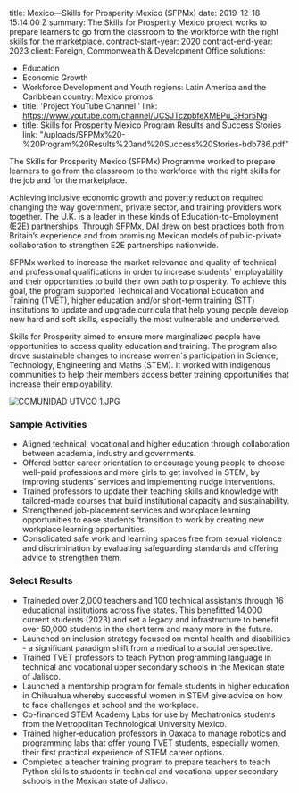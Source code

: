 
title: Mexico—Skills for Prosperity Mexico (SFPMx)
date: 2019-12-18 15:14:00 Z
summary: The Skills for Prosperity Mexico project works to prepare learners to go
  from the classroom to the workforce with the right skills for the marketplace.
contract-start-year: 2020
contract-end-year: 2023
client: Foreign, Commonwealth & Development Office
solutions:
- Education
- Economic Growth
- Workforce Development and Youth
regions: Latin America and the Caribbean
country: Mexico
promos:
- title: 'Project YouTube Channel '
  link: https://www.youtube.com/channel/UCSJTczpbfeXMEPu_3Hbr5Ng
- title: Skills for Prosperity Mexico Program Results and Success Stories
  link: "/uploads/SFPMx%20-%20Program%20Results%20and%20Success%20Stories-bdb786.pdf"


The Skills for Prosperity Mexico (SFPMx) Programme worked to prepare learners to go from the classroom to the workforce with the right skills for the job and for the marketplace.

Achieving inclusive economic growth and poverty reduction required changing the way government, private sector, and training providers work together. The U.K. is a leader in these kinds of Education-to-Employment (E2E) partnerships. Through SFPMx, DAI drew on best practices both from Britain’s experience and from promising Mexican models of public-private collaboration to strengthen E2E partnerships nationwide.

SFPMx worked to increase the market relevance and quality of technical and professional qualifications in order to increase students´ employability and their opportunities to build their own path to prosperity. To achieve this goal, the program supported Technical and Vocational Education and Training (TVET), higher education and/or short-term training (STT) institutions to update and upgrade curricula that help young people develop new hard and soft skills, especially the most vulnerable and underserved.

Skills for Prosperity aimed to ensure more marginalized people have opportunities to access quality education and training. The program also drove sustainable changes to increase women´s participation in Science, Technology, Engineering and Maths (STEM). It worked with indigenous communities to help their members access better training opportunities that increase their employability.

![COMUNIDAD UTVCO 1.JPG](/uploads/COMUNIDAD%20UTVCO%201.JPG)

### Sample Activities

* Aligned technical, vocational and higher education through collaboration between academia, industry and governments.
* Offered better career orientation to encourage young people to choose well-paid professions and more girls to get involved in STEM, by improving students´ services and implementing nudge interventions.
* Trained professors to update their teaching skills and knowledge with tailored-made courses that build institutional capacity and sustainability.
* Strengthened job-placement services and workplace learning opportunities to ease students ‘transition to work by creating new workplace learning opportunities.
* Consolidated safe work and learning spaces free from sexual violence and discrimination by evaluating safeguarding standards and offering advice to strengthen them.

### Select Results

* Traineded over 2,000 teachers and 100 technical assistants through 16 educational institutions across five states. This benefitted 14,000 current students (2023) and set a legacy and infrastructure to benefit over 50,000 students in the short term and many more in the future.
* Launched an inclusion strategy focused on mental health and disabilities - a significant paradigm shift from a medical to a social perspective.
* Trained TVET professors to teach Python programming language in technical and vocational upper secondary schools in the Mexican state of Jalisco.
* Launched a mentorship program for female students in higher education in Chihuahua whereby successful women in STEM give advice on how to face challenges at school and the workplace.
* Co-financed STEM Academy Labs for use by Mechatronics students from the Metropolitan Technological University Mexico.
* Trained higher-education professors in Oaxaca to manage robotics and programming labs that offer young TVET students, especially women,  their first practical experience of STEM career options.
* Completed a teacher training program to prepare teachers to teach Python skills to students in technical and vocational upper secondary schools in the Mexican state of Jalisco.
